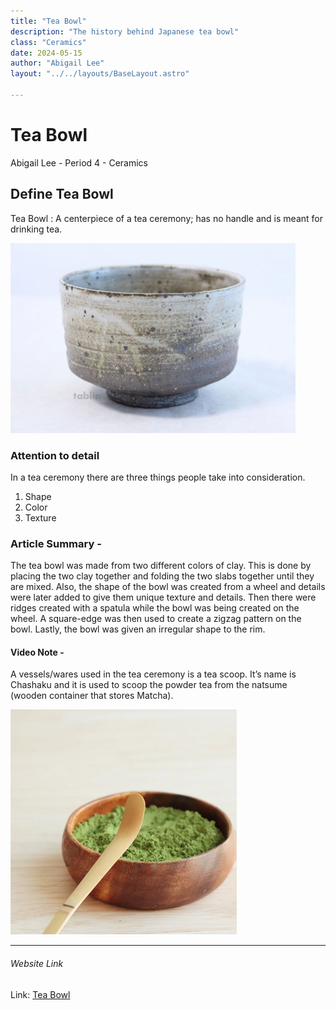 ```yaml
---
title: "Tea Bowl"
description: "The history behind Japanese tea bowl"
class: "Ceramics"
date: 2024-05-15
author: "Abigail Lee"
layout: "../../layouts/BaseLayout.astro"

---
```


# Tea Bowl

Abigail Lee - Period 4 - Ceramics

## Define Tea Bowl

Tea Bowl
: A centerpiece of a tea ceremony; has no handle and is meant for drinking tea.

![Tea Bowl](/public/images/teabowl.jpg)

### Attention to detail

In a tea ceremony there are three things people take into consideration.

1. Shape
1. Color
1. Texture

### Article Summary -

The tea bowl was made from two different colors of clay. This is done by placing the two clay together and folding the two slabs together until they are mixed. Also, the shape of the bowl was created from a wheel and details were later added to give them unique texture and details. Then there were ridges created with a spatula while the bowl was being created on the wheel. A square-edge was then used to create a zigzag pattern on the bowl. Lastly, the bowl was given an irregular shape to the rim.

#### Video Note -

A vessels/wares used in the tea ceremony is a tea scoop. It’s name is Chashaku and it is used to scoop the powder tea from the natsume (wooden container that stores Matcha).

![Tea Scoop](/public/images/chashakuscoop.png)

---

###### Website Link

Link: [Tea Bowl](https://www.denverartmuseum.org/en/edu/object/tea-bowl)

